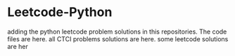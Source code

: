# Leetcode-Python
adding the python leetcode problem solutions in this repositories. 
The code files are here.
all CTCI problems solutions are here.
some leetcode solutions are her













































































































































































































































































































































































































































































































































































